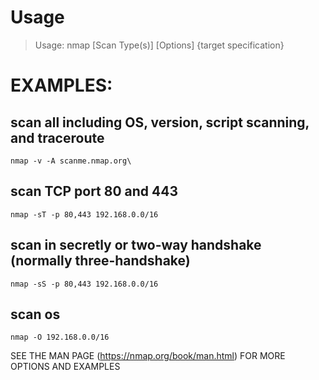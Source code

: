 # Usage
> Usage: nmap [Scan Type(s)] [Options] {target specification}

# EXAMPLES:
## scan all including OS, version, script scanning, and traceroute
    nmap -v -A scanme.nmap.org\
## scan TCP port 80 and 443
    nmap -sT -p 80,443 192.168.0.0/16
## scan in secretly or two-way handshake (normally three-handshake)
    nmap -sS -p 80,443 192.168.0.0/16
## scan os 
    nmap -O 192.168.0.0/16
SEE THE MAN PAGE (https://nmap.org/book/man.html) FOR MORE OPTIONS AND EXAMPLES
